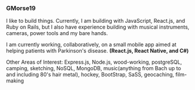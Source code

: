 ### GMorse19

I like to build things. Currently, I am building with JavaScript, React.js, and Ruby on Rails, but I also have experience building with musical instruments, cameras, power tools and my bare hands.

I am currently working, collaboratively, on a small mobile app aimed at helping patients with Parkinson's disease. **(React.js, React Native, and C#)**

Other Areas of Interest: Express.js, Node.js, wood-working, postgreSQL, camping, sketching, NoSQL, MongoDB, music(anything from Bach up to and including 80's hair metal), hockey, BootStrap, SaSS, geocaching, film-making


<!--
**GMorse19/GMorse19** is a ✨ _special_ ✨ repository because its `README.md` (this file) appears on your GitHub profile.

Here are some ideas to get you started:

- 🔭 I’m currently working on ...
- 🌱 I’m currently learning ...
- 👯 I’m looking to collaborate on ...
- 🤔 I’m looking for help with ...
- 💬 Ask me about ...
- 📫 How to reach me: ...
- 😄 Pronouns: ...
- ⚡ Fun fact: ...
-->
